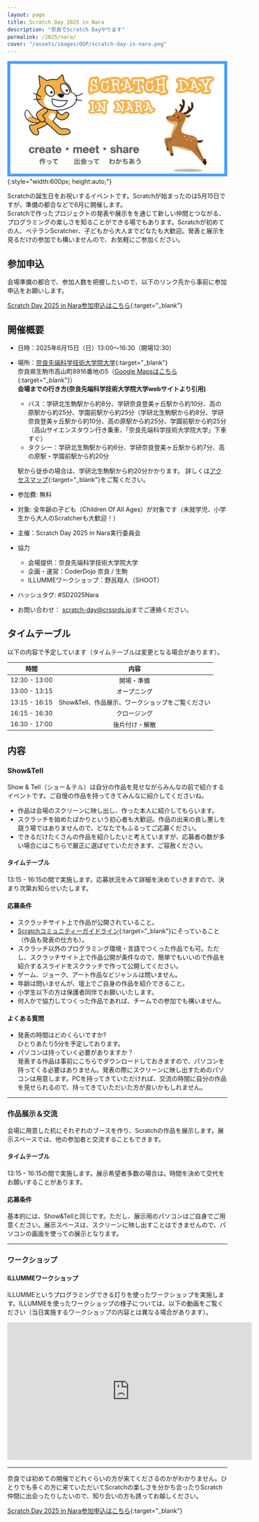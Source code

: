 ```yaml
---
layout: page
title: Scratch Day 2025 in Nara
description: "奈良でScratch Dayやります"
permalink: /2025/nara/
cover: "/assets/images/OGP/scratch-day-in-nara.png"
---
```

![](/assets/images/OGP/scratch-day-in-nara.png){:style="width:600px; height:auto;"}

Scratchの誕生日をお祝いするイベントです。Scratchが始まったのは5月15日ですが、準備の都合などで6月に開催します。  
Scratchで作ったプロジェクトの発表や展示をを通じて新しい仲間とつながる、プログラミングの楽しさを知ることができる場でもあります。Scratchが初めての人、ベテランScratcher、子どもから大人までどなたも大歓迎。発表と展示を見るだけの参加でも構いませんので、お気軽にご参加ください。

## 参加申込
会場準備の都合で、参加人数を把握したいので、以下のリンク先から事前に参加申込をお願いします。

[Scratch Day 2025 in Nara参加申込はこちら](https://scratch-day.connpass.com/event/356628/){:target="_blank"}

## 開催概要

- 日時：2025年6月15日（日）13:00〜16:30（開場12:30）
- 場所：[奈良先端科学技術大学院大学](https://www.naist.jp/){:target="_blank"}  
奈良県生駒市高山町8916番地の5（[Google Mapsはこちら](https://maps.app.goo.gl/77kwNe3gukZDzzPMA){:target="_blank"}）  
  **会場までの行き方(奈良先端科学技術大学院大学webサイトより引用)** 
  - バス：学研北生駒駅から約8分、学研奈良登美ヶ丘駅から約10分、高の原駅から約25分、学園前駅から約25分（学研北生駒駅から約8分、学研奈良登美ヶ丘駅から約10分、高の原駅から約25分、学園前駅から約25分（高山サイエンスタウン行き乗車、「奈良先端科学技術大学院大学」下車すぐ）
  - タクシー：学研北生駒駅から約6分、学研奈良登美ヶ丘駅から約7分、高の原駅・学園前駅から約20分

  駅から徒歩の場合は、学研北生駒駅から約20分かかります。
  詳しくは[アクセスマップ](https://www.naist.jp/accessmap/){:target="_blank"}をご覧ください。
- 参加費: 無料
- 対象: 全年齢の子ども（Children Of All Ages）が対象です（未就学児、小学生から大人のScratcherも大歓迎！）
- 主催：Scratch Day 2025 in Nara実行委員会
- 協力
  - 会場提供：奈良先端科学技術大学院大学
  - 企画・運営：CoderDojo 奈良 / 生駒
  - ILLUMMEワークショップ：野呂翔人（SHOOT）
- ハッシュタグ: #SD2025Nara
- お問い合わせ： [scratch-day@crssrds.jp](mailto:scratch-day@crssrds.jp)までご連絡ください。

## タイムテーブル
以下の内容で予定しています（タイムテーブルは変更となる場合があります）。

|時間|内容|
|:--:|:--:|
|12:30 - 13:00|開場・準備|
|13:00 - 13:15|オープニング|
|13:15 - 16:15|Show&Tell、作品展示、ワークショップをご覧ください|
|16:15 - 16:30|クロージング|
|16:30 - 17:00|後片付け・解散|

## 内容
### Show&Tell
Show & Tell（ショー＆テル）は自分の作品を見せながらみんなの前で紹介するイベントです。ご自慢の作品を持ってきてみんなに紹介してくださいね。

- 作品は会場のスクリーンに映し出し、作った本人に紹介してもらいます。
- スクラッチを始めたばかりという初心者も大歓迎。作品の出来の良し悪しを競う場ではありませんので、どなたでもふるってご応募ください。
- できるだけたくさんの作品を紹介したいと考えていますが、応募者の数が多い場合にはこちらで厳正に選ばせていただきます、ご容赦ください。

#### タイムテーブル
13:15 - 16:15の間で実施します。応募状況をみて詳細を決めていきますので、決まり次第お知らせいたします。

#### 応募条件
- スクラッチサイト上で作品が公開されていること。
- [Scratchコミュニティーガイドライン](https://scratch.mit.edu/community_guidelines){:target="_blank"}にそっていること（作品も発表の仕方も）。
- スクラッチ以外のプログラミング環境・言語でつくった作品でも可。ただし、スクラッチサイト上で作品公開が条件なので、簡単でもいいので作品を紹介するスライドをスクラッチで作って公開してください。
- ゲーム、ジョーク、アート作品などジャンルは問いません。
- 年齢は問いませんが、壇上でご自身の作品を紹介できること。
- 小学生以下の方は保護者同伴でお願いいたします。
- 何人かで協力してつくった作品であれば、チームでの参加でも構いません。

#### よくある質問
- 発表の時間はどのくらいですか?  
ひとりあたり5分を予定しております。
- パソコンは持っていく必要がありますか？  
発表する作品は事前にこちらでダウンロードしておきますので、パソコンを持ってくる必要はありません。発表の際にスクリーンに映し出すためのパソコンは用意します。PCを持ってきていただければ、交流の時間に自分の作品を見せられるので、持ってきていただいた方が良いかもしれません。

---

### 作品展示＆交流
会場に用意した机にそれぞれのブースを作り、Scratchの作品を展示します。展示スペースでは、他の参加者と交流することもできます。

#### タイムテーブル
13:15 - 16:15の間で実施します。展示希望者多数の場合は。時間を決めて交代をお願いすることがあります。

#### 応募条件
基本的には、Show&Tellと同じです。ただし、展示用のパソコンはご自身でご用意ください。展示スペースは、スクリーンに映し出すことはできませんので、パソコンの画面を使っての展示となります。

---

### ワークショップ

#### ILLUMMEワークショップ
ILLUMMEというプログラミングできる灯りを使ったワークショップを実施します。ILLUMMEを使ったワークショップの様子については、以下の動画をご覧ください（当日実施するワークショップの内容とは異なる場合があります）。

<iframe width="560" height="315" src="https://www.youtube.com/embed/5vMm460Rv5s?si=n35fDPcVatFWNfcR" title="YouTube video player" frameborder="0" allow="accelerometer; autoplay; clipboard-write; encrypted-media; gyroscope; picture-in-picture; web-share" referrerpolicy="strict-origin-when-cross-origin" allowfullscreen></iframe>

---

奈良では初めての開催でどれぐらいの方が来てくださるのかがわかりません。ひとりでも多くの方に来ていただいてScratchの楽しさを分かち合ったりScratch仲間に出会ったりしたいので、知り合いの方も誘ってお越しください。

[Scratch Day 2025 in Nara参加申込はこちら](https://scratch-day.connpass.com/event/356628/){:target="_blank"}
